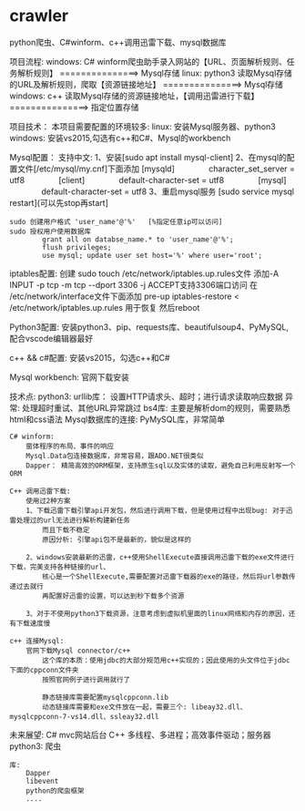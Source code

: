 # crawler
python爬虫、C#winform、c++调用迅雷下载、mysql数据库


  项目流程:
  windows:  C# winform爬虫助手录入网站的【URL、页面解析规则、任务解析规则】 ===============> Mysql存储
  linux:    python3 读取Mysql存储的URL及解析规则，爬取【资源链接地址】      ===============> Mysql存储
  windows:  c++ 读取Mysql存储的资源链接地址，【调用迅雷进行下载】           ===============> 指定位置存储
  
项目技术：
  本项目需要配置的环境较多:
  linux:    安装Mysql服务器、python3
  windows:  安装vs2015,勾选有c++和C#、Mysql的workbench
  
  Mysql配置：
    支持中文: 1、安装[sudo apt install mysql-client]
              2、在mysql的配置文件[/etc/mysql/my.cnf]下面添加
                [mysqld]
        　　　　character_set_server = utf8
        　　　　[client]
        　　　　default-character-set = utf8
        　　　　[mysql]
        　　　　default-character-set = utf8
              3、重启mysql服务 [sudo service mysql restart](可以先stop再start]
              
    sudo 创建用户格式 'user_name'@'%'   [%指定任意ip可以访问]
    sudo 授权用户使用数据库  
            grant all on databse_name.* to 'user_name'@'%'; 
            flush privileges;
            use mysql; update user set host='%' where user='root';
  
  iptables配置:
    创建 sudo touch /etc/network/iptables.up.rules文件
    添加-A INPUT -p tcp -m tcp --dport 3306 -j ACCEPT支持3306端口访问
    在 /etc/network/interface文件下面添加 pre-up iptables-restore < /etc/network/iptables.up.rules 用于恢复
    然后reboot
    
  Python3配置:
    安装python3、pip、requests库、beautifulsoup4、PyMySQL, 配合vscode编辑器最好
    
  c++ && c#配置:
    安装vs2015，勾选c++和C#
    
  Mysql workbench:
    官网下载安装
    
  技术点:
    python3:
        urllib库： 设置HTTP请求头、超时；进行请求读取响应数据
        异常: 处理超时重试、其他URL异常跳过
        bs4库:   主要是解析dom的规则，需要熟悉html和css语法
        Mysql数据库的连接: PyMySQL库，非常简单
        
    C# winform:
        窗体程序的布局、事件的响应
        Mysql.Data包连接数据库，非常容易，跟ADO.NET很类似
        Dapper： 精简高效的ORM框架，支持原生sql以及实体的读取，避免自己利用反射写一个ORM
        
    C++ 调用迅雷下载:
        使用过2种方案
        1、下载迅雷下载引擎api开发包，然后进行调用下载，但是使用过程中出现bug: 对于迅雷处理过的url无法进行解析构建新任务
            而且下载不稳定
            原因分析: 引擎api包不是最新的，貌似是这样的
            
        2、windows安装最新的迅雷，c++使用ShellExecute直接调用迅雷下载的exe文件进行下载，完美支持各种链接的url、
            核心是一个ShellExecute,需要配置对迅雷下载器的exe的路径，然后将url参数传递过去就行
            再配置好迅雷的设置，可以达到秒下载多个资源
            
        3、对于不使用python3下载资源，注意考虑到虚拟机里面的linux网络和内存的原因，还有下载速度慢
        
    c++ 连接Mysql:
        官网下载Mysql connector/c++
            这个库的本质：使用jdbc的大部分规范用c++实现的；因此使用的头文件位于jdbc下面的cppconn文件夹
            按照官网例子进行调用就行了
            
            静态链接库需要配置mysqlcppconn.lib
            动态链接库需要和exe文件放在一起，需要三个: libeay32.dll、mysqlcppconn-7-vs14.dll、ssleay32.dll
            
未来展望:
    C# mvc网站后台
    C++ 多线程、多进程；高效事件驱动；服务器
    python3: 爬虫
    
    库:
        Dapper
        libevent
        python的爬虫框架
        ....
    
    
  
    
    
    
  
        
